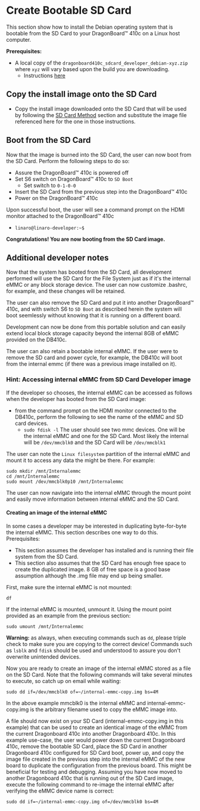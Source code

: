 # Create Bootable SD Card

This section show how to install the Debian operating system that is bootable from the SD Card to your DragonBoard™ 410c on a Linux host computer.

**Prerequisites:**

* A local copy of the `dragonboard410c_sdcard_developer_debian-xyz.zip` where `xyz` will vary based upon the build you are downloading.
     * Instructions [here](../Downloads/Debian.md)
     
## Copy the install image onto the SD Card

* Copy the install image downloaded onto the SD Card that will be used by following the [SD Card Method](LinuxSD.md) section  and substitute the image file referenced here for the one in those instructions.

## Boot from the SD Card
Now that the image is burned into the SD Card, the user can now boot from the SD Card.  Perform the following steps to do so:

* Assure the DragonBoard™ 410c is powered off
* Set S6 switch on DragonBoard™ 410c to `SD Boot`
     * Set switch to `0-1-0-0`
* Insert the SD Card from the previous step into the DragonBoard™ 410c
* Power on the DragonBoard™ 410c

Upon successful boot, the user will see a command prompt on the HDMI monitor attached to the DragonBoard™ 410c
* `linaro@linaro-developer:~$`

**Congratulations!  You are now booting from the SD Card image.**

## Additional developer notes
Now that the system has booted from the SD Card, all development performed will use the SD Card for the File System just as if it's the internal eMMC or any block storage device. The user can now customize .bashrc, for example, and these changes will be retained.

The user can also remove the SD Card and put it into another DragonBoard™ 410c, and with switch S6 to `SD Boot` as described herein the system will boot seemlessly without knowing that it is running on a different board.

Development can now be done from this portable solution and can easily extend local block storage capacity beyond the internal 8GB of eMMC provided on the DB410c.  

The user can also retain a bootable internal eMMC.  If the user were to remove the SD card and power cycle, for example, the DB410c will boot from the internal emmc (if there was a previous image installed on it).

### Hint: Accessing internal eMMC from SD Card Developer image
If the developer so chooses, the internal eMMC can be accessed as follows when the developer has booted from the SD Card image:

* from the command prompt on the HDMI monitor connected to the DB410c, perform the following to see the name of the eMMC and SD card devices.
     * `sudo fdisk -l`
     The user should see two mmc devices.  One will be the internal eMMC and one for the SD Card.  Most likely the internal will be `/dev/mmcblk0` and the SD Card will be `/dev/mmcblk1`
     
The user can note the `Linux filesystem` partition of the internal eMMC and mount it to access any data the might be there.  For example:
```
sudo mkdir /mnt/Internalemmc
cd /mnt/Internalemmc
sudo mount /dev/mmcblk0p10 /mnt/Internalemmc
```
The user can now navigate into the internal eMMC through the mount point and easily move information between internal eMMC and the SD Card.

#### Creating an image of the internal eMMC
In some cases a developer may be interested in duplicating byte-for-byte the internal eMMC.  This section describes one way to do this.  
Prerequisites:
- This section assumes the developer has installed and is running their file system from the SD Card.  
- This section also assumes that the SD Card has enough free space to create the duplicated image.  8 GB of free space is a good base assumption although the .img file may end up being smaller.

First, make sure the internal eMMC is not mounted:

`df`

If the internal eMMC is mounted, unmount it.  Using the mount point provided as an example from the previous section:

`sudo umount /mnt/Internalemmc`

**Warning:** as always, when executing commands such as `dd`, please triple check to make sure you are copying to the correct device!  Commands such as `lsblk` and `fdisk` should be used and understood to assure you don't overwrite unintended devices.

Now you are ready to create an image of the internal eMMC stored as a file on the SD Card. Note that the following commands will take several minutes to execute, so catch up on email while waiting:

`sudo dd if=/dev/mmcblk0 of=~/internal-emmc-copy.img bs=4M`

In the above example mmcblk0 is the internal eMMC and internal-emmc-copy.img is the arbitrary filename used to copy the eMMC image into.

A file should now exist on your SD Card (internal-emmc-copy.img in this example) that can be used to create an identical image of the eMMC from the current Dragonboard 410c into another Dragonboard 410c.  In this example use-case, the user would power down the current Dragonboard 410c, remove the bootable SD Card, place the SD Card in another Dragonboard 410c configured for SD Card boot, power up, and copy the image file created in the previous step into the internal eMMC of the new board to duplicate the configuration from the previous board. This might be beneficial for testing and debugging.  Assuming you have now moved to another Dragonboard 410c that is running out of the SD Card image, execute the following command to re-image the internal eMMC after verifying the eMMC device name is correct:

`sudo dd if=~/internal-emmc-copy.img of=/dev/mmcblk0 bs=4M`


       

